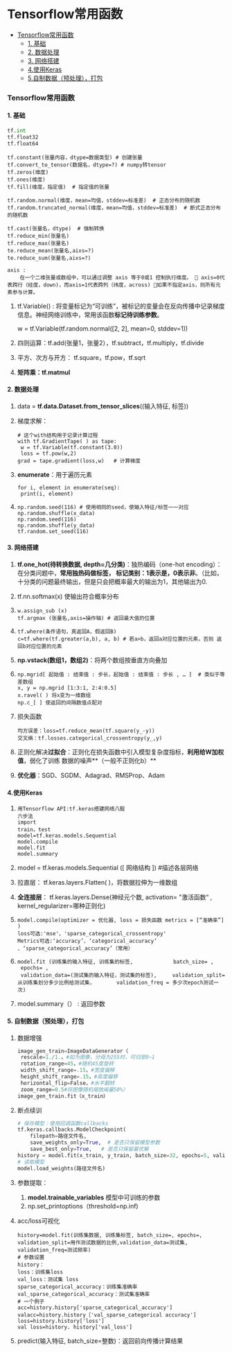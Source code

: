 # Tensorflow常用函数

- [Tensorflow常用函数](#tensorflow常用函数)
  - [1. 基础](#1-基础)
  - [2. 数据处理](#2-数据处理)
  - [3. 网络搭建](#3-网络搭建)
  - [4.使用Keras](#4使用keras)
  - [5.自制数据（预处理），打包](#5自制数据（预处理），打包)

### Tensorflow常用函数
#### 1. 基础

```python
tf.int
tf.float32
tf.float64
```

```
tf.constant(张量内容，dtype=数据类型) # 创建张量
tf.convert_to_tensor(数据名，dtype=?) # numpy转tensor
tf.zeros(维度)
tf.ones(维度)
tf.fill(维度，指定值)  # 指定值的张量
```

 ```
tf.random.normal(维度，mean=均值，stddev=标准差)  # 正态分布的随机数
tf.random.truncated_normal(维度，mean=均值，stddev=标准差)  # 断式正态分布的随机数
 ```

```
tf.cast(张量名，dtype)  # 强制转换
tf.reduce_min(张量名)
tf.reduce_max(张量名)
te.reduce_mean(张量名,aixs=?)
te.reduce_sum(张量名,aixs=?)
```

```
axis :  
	在一个二维张量或数组中，可以通过调整 axis 等于0或1 控制执行维度。  axis=0代表跨行（经度，down)，而axis=1代表跨列（纬度，across) 如果不指定axis，则所有元素参与计算。
```

1. tf.Variable()  : 将变量标记为“可训练”，被标记的变量会在反向传播中记录梯度信息。神经网络训练中，常用该函数**标记待训练参数**。

   w = tf.Variable(tf.random.normal([2, 2], mean=0, stddev=1))

2. 四则运算：tf.add(张量1，张量2），tf.subtract，tf.multiply，tf.divide

3. 平方、次方与开方： tf.square，tf.pow，tf.sqrt

4. **矩阵乘：tf.matmul**

#### 2. 数据处理

1. data = **tf.data.Dataset.from_tensor_slices**((输入特征, 标签))

2. 梯度求解：

   ```
   # 这个with结构用于记录计算过程
   with tf.GradientTape( ) as tape:  
   	w = tf.Variable(tf.constant(3.0)) 
   	loss = tf.pow(w,2)
   grad = tape.gradient(loss,w)   # 计算梯度
   ```

3. **enumerate**：用于遍历元素

   ```
   for i, element in enumerate(seq): 
   	print(i, element)
   ```
   
4. ```
   np.random.seed(116) # 使用相同的seed，使输入特征/标签一一对应 
   np.random.shuffle(x_data) 
   np.random.seed(116) 
   np.random.shuffle(y_data) 
   tf.random.set_seed(116)
   ```

#### 3. 网络搭建

1. **tf.one_hot(待转换数据, depth=几分类)**：独热编码（one-hot encoding）：在分类问题中，**常用独热码做标签， 标记类别：1表示是，0表示非**。（比如，十分类的问题最终输出，但是只会把概率最大的输出为1，其他输出为0.

2.  tf.nn.softmax(x) 使输出符合概率分布

3. ```
   w.assign_sub (x)  
   tf.argmax (张量名,axis=操作轴) # 返回最大值的位置
   ```

4. ```
   tf.where(条件语句，真返回A，假返回B)  
   c=tf.where(tf.greater(a,b), a, b) # 若a>b，返回a对应位置的元素，否则 返回b对应位置的元素
   ```

5. **np.vstack(数组1，数组2)**：将两个数组按垂直方向叠加

6. ```
   np.mgrid[ 起始值 : 结束值 : 步长，起始值 : 结束值 : 步长 , … ]  # 类似于等差数组
   x, y = np.mgrid [1:3:1, 2:4:0.5]
   x.ravel( ) 将x变为一维数组
   np.c_[ ] 使返回的间隔数值点配对
   ```

7. 损失函数

   ```
   均方误差：loss=tf.reduce_mean(tf.square(y_-y))
   交叉熵：tf.losses.categorical_crossentropy(y_,y)
   ```

8. 正则化解决**过拟合**：正则化在损失函数中引入模型复杂度指标，**利用给W加权值**，弱化了训练 数据的噪声**（一般不正则化b）**

9. **优化器**：SGD、SGDM、Adagrad、RMSProp、Adam

#### 4.使用Keras

1. ```
   用Tensorflow API:tf.keras搭建网络八股
   六步法
   import
   train，test
   model=tf.keras.models.Sequential
   model.compile
   model.fit
   model.summary
   ```

2. model = tf.keras.models.Sequential ([ 网络结构 ]) #描述各层网络

3. 拉直层： tf.keras.layers.Flatten( )，将数据拉伸为一维数组

4. **全连接层**： tf.keras.layers.Dense(神经元个数, activation= "激活函数“ , kernel_regularizer=哪种正则化)

5. ```
   model.compile(optimizer = 优化器, loss = 损失函数 metrics = [“准确率”] )
   loss可选:'mse'、'sparse_categorical_crossentropy'
   Metrics可选:‘accuracy’、‘categorical_accuracy’ 、‘sparse_categorical_accuracy’（常用）
   ```

6. ```
   model.fit (训练集的输入特征, 训练集的标签, 			batch_size= ,	
   	epochs= ,
   	validation_data=(测试集的输入特征，测试集的标签), 	   validation_split=从训练集划分多少比例给测试集，       validation_freq = 多少次epoch测试一次)	
   ```

7. model.summary（）  : 返回参数

#### 5. 自制数据（预处理），打包

1. 数据增强

   ```python
   image_gen_train=ImageDataGenerator（
   	rescale=1./1.，#如为图像，分母为255时，可归至0~1
   	rotation_range=45，#随机45度旋转
   	width_shift_range=.15，#宽度偏移
   	height_shift_range=.15，#高度偏移
   	horizontal_flip=False，#水平翻转
   	zoom_range=0.5#将图像随机缩放闽量50%）
   image_gen_train.fit（x_train）
   ```

2. 断点续训

   ```python
   # 保存模型：使用回调函数callbacks
   tf.keras.callbacks.ModelCheckpoint( 
       filepath=路径文件名, 
       save_weights_only=True,  # 是否只保留模型参数
       save_best_only=True,   # 是否只保留最优解
   history = model.fit(x_train, y_train, batch_size=32, epochs=5, validation_data=(x_test, y_test), validation_freq=1, callbacks=[cp_callback])
   # 读取模型
   model.load_weights(路径文件名)
   ```

3. 参数提取：

   1. **model.trainable_variables** 模型中可训练的参数
   2. np.set_printoptions（threshold=np.inf)

4. acc/loss可视化

   ```
   history=model.fit(训练集数据, 训练集标签, batch_size=, epochs=, validation_split=用作测试数据的比例,validation_data=测试集, validation_freq=测试频率)
   # 参数设置
   history： 
   loss：训练集loss 
   val_loss：测试集 loss 
   sparse_categorical_accuracy：训练集准确率 
   val_sparse_categorical_accuracy：测试集准确率
   # 一个例子
   acc=history.history['sparse_categorical_accuracy']  
   valacc=history.history［'val_sparse_categorical accuracy']
   loss=history.history['loss']
   val loss=history. history['val_loss']
   ```

5. predict(输入特征, batch_size=整数)：返回前向传播计算结果

